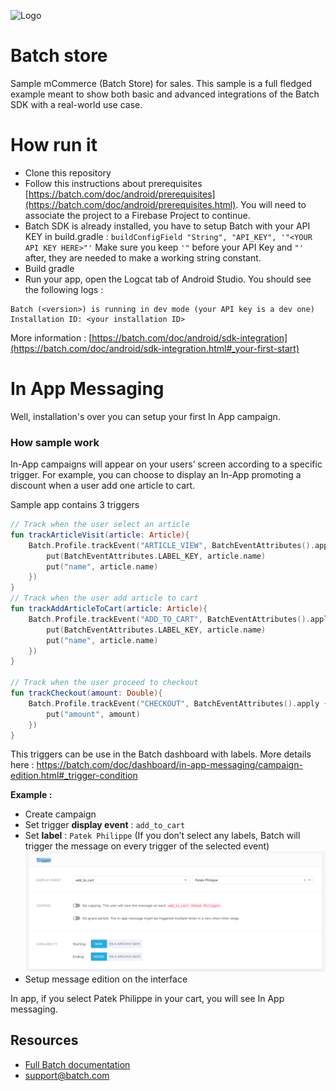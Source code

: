 ![Logo](https://raw.github.com/BatchLabs/batchcast-ios/master/readme_logo.png)

# Batch store
Sample mCommerce (Batch Store) for sales.
This sample is a full fledged example meant to show both basic and advanced integrations of the Batch SDK with a real-world use case.  

# How run it
* Clone this repository
* Follow this instructions about prerequisites [https://batch.com/doc/android/prerequisites](https://batch.com/doc/android/prerequisites.html). You will need to associate the project to a Firebase Project to continue.
* Batch SDK is already installed, you have to setup Batch with your API KEY in build.gradle : `buildConfigField "String", "API_KEY", '"<YOUR API KEY HERE>"'` Make sure you keep `'"` before your API Key and `"'` after, they are needed to make a working string constant.
* Build gradle
* Run your app, open the Logcat tab of Android Studio. You should see the following logs :

```
Batch (<version>) is running in dev mode (your API key is a dev one)
Installation ID: <your installation ID>
```
More information : [https://batch.com/doc/android/sdk-integration](https://batch.com/doc/android/sdk-integration.html#_your-first-start)

# In App Messaging

Well, installation's over you can setup your first In App campaign.

### How sample work
In-App campaigns will appear on your users’ screen according to a specific trigger.
For example, you can choose to display an In-App promoting a discount when a user add one article to cart.

Sample app contains 3 triggers 
```kotlin
// Track when the user select an article
fun trackArticleVisit(article: Article){
    Batch.Profile.trackEvent("ARTICLE_VIEW", BatchEventAttributes().apply {
        put(BatchEventAttributes.LABEL_KEY, article.name)
        put("name", article.name)
    })
}
// Track when the user add article to cart
fun trackAddArticleToCart(article: Article){
    Batch.Profile.trackEvent("ADD_TO_CART", BatchEventAttributes().apply {
        put(BatchEventAttributes.LABEL_KEY, article.name)
        put("name", article.name)
    })
}

// Track when the user proceed to checkout
fun trackCheckout(amount: Double){
    Batch.Profile.trackEvent("CHECKOUT", BatchEventAttributes().apply {
        put("amount", amount)
    })
}
```
This triggers can be use in the Batch dashboard with labels. 
More details here : https://batch.com/doc/dashboard/in-app-messaging/campaign-edition.html#_trigger-condition

**Example :**
- Create campaign
- Set trigger **display event** : `add_to_cart`
- Set **label** : `Patek Philippe` (If you don’t select any labels, Batch will trigger the message on every trigger of the selected event)
![Example](example_trigger.png)
- Setup message edition on the interface

In app, if you select Patek Philippe in your cart, you will see In App messaging.


## Resources
* [Full Batch documentation](https://dashboard.batch.com/doc)
* [support@batch.com](support@batch.com)
